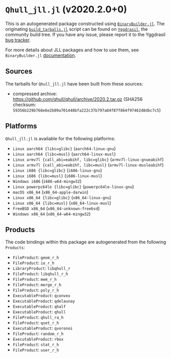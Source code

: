 # `Qhull_jll.jl` (v2020.2.0+0)

This is an autogenerated package constructed using [`BinaryBuilder.jl`](https://github.com/JuliaPackaging/BinaryBuilder.jl). The originating [`build_tarballs.jl`](https://github.com/JuliaPackaging/Yggdrasil/blob/7fc445c23b8cf2b4e35cd6aa08846b6cbf95a518/Q/Qhull/build_tarballs.jl) script can be found on [`Yggdrasil`](https://github.com/JuliaPackaging/Yggdrasil/), the community build tree.  If you have any issue, please report it to the Yggdrasil [bug tracker](https://github.com/JuliaPackaging/Yggdrasil/issues).

For more details about JLL packages and how to use them, see `BinaryBuilder.jl` [documentation](https://juliapackaging.github.io/BinaryBuilder.jl/dev/jll/).

## Sources

The tarballs for `Qhull_jll.jl` have been built from these sources:

* compressed archive: https://github.com/qhull/qhull/archive/2020.2.tar.gz (SHA256 checksum: `59356b229b768e6e2b09a701448bfa222c37b797a84f87f864f97462d8dbc7c5`)

## Platforms

`Qhull_jll.jl` is available for the following platforms:

* `Linux aarch64 {libc=glibc}` (`aarch64-linux-gnu`)
* `Linux aarch64 {libc=musl}` (`aarch64-linux-musl`)
* `Linux armv7l {call_abi=eabihf, libc=glibc}` (`armv7l-linux-gnueabihf`)
* `Linux armv7l {call_abi=eabihf, libc=musl}` (`armv7l-linux-musleabihf`)
* `Linux i686 {libc=glibc}` (`i686-linux-gnu`)
* `Linux i686 {libc=musl}` (`i686-linux-musl`)
* `Windows i686` (`i686-w64-mingw32`)
* `Linux powerpc64le {libc=glibc}` (`powerpc64le-linux-gnu`)
* `macOS x86_64` (`x86_64-apple-darwin`)
* `Linux x86_64 {libc=glibc}` (`x86_64-linux-gnu`)
* `Linux x86_64 {libc=musl}` (`x86_64-linux-musl`)
* `FreeBSD x86_64` (`x86_64-unknown-freebsd`)
* `Windows x86_64` (`x86_64-w64-mingw32`)

## Products

The code bindings within this package are autogenerated from the following `Products`:

* `FileProduct`: `geom_r_h`
* `FileProduct`: `io_r_h`
* `LibraryProduct`: `libqhull_r`
* `FileProduct`: `libqhull_r_h`
* `FileProduct`: `mem_r_h`
* `FileProduct`: `merge_r_h`
* `FileProduct`: `poly_r_h`
* `ExecutableProduct`: `qconvex`
* `ExecutableProduct`: `qdelaunay`
* `ExecutableProduct`: `qhalf`
* `ExecutableProduct`: `qhull`
* `FileProduct`: `qhull_ra_h`
* `FileProduct`: `qset_r_h`
* `ExecutableProduct`: `qvoronoi`
* `FileProduct`: `random_r_h`
* `ExecutableProduct`: `rbox`
* `FileProduct`: `stat_r_h`
* `FileProduct`: `user_r_h`
